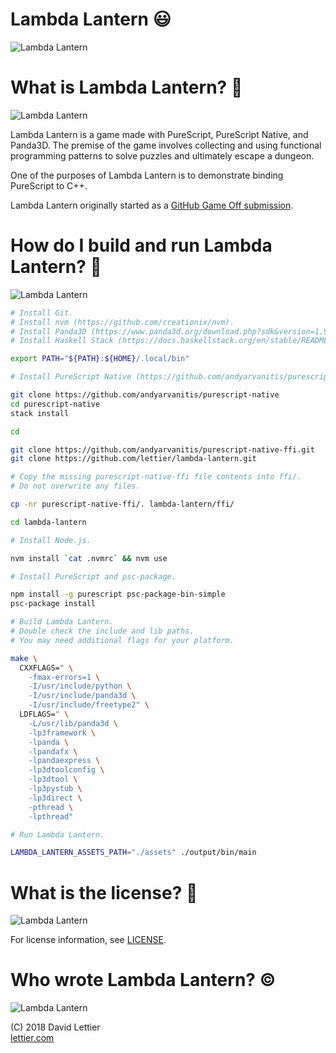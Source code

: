 # Lambda Lantern :smiley:

![Lambda Lantern](https://i.imgur.com/qsocAZg.png)

# What is Lambda Lantern? :thinking:

![Lambda Lantern](https://i.imgur.com/VfWlaSC.gif)

Lambda Lantern is a game made with PureScript, PureScript Native, and Panda3D.
The premise of the game involves collecting and using functional programming patterns
to solve puzzles and ultimately escape a dungeon.

One of the purposes of Lambda Lantern is to demonstrate binding PureScript to C++.

Lambda Lantern originally started as a [GitHub Game Off submission](https://itch.io/jam/game-off-2018/rate/338096).

# How do I build and run Lambda Lantern? :hammer:

![Lambda Lantern](https://i.imgur.com/V6bVIRR.png)

```bash
# Install Git.
# Install nvm (https://github.com/creationix/nvm).
# Install Panda3D (https://www.panda3d.org/download.php?sdk&version=1.9.4).
# Install Haskell Stack (https://docs.haskellstack.org/en/stable/README/).

export PATH="${PATH}:${HOME}/.local/bin"

# Install PureScript Native (https://github.com/andyarvanitis/purescript-native).

git clone https://github.com/andyarvanitis/purescript-native
cd purescript-native
stack install

cd

git clone https://github.com/andyarvanitis/purescript-native-ffi.git
git clone https://github.com/lettier/lambda-lantern.git

# Copy the missing purescript-native-ffi file contents into ffi/.
# Do not overwrite any files.

cp -nr purescript-native-ffi/. lambda-lantern/ffi/

cd lambda-lantern

# Install Node.js.

nvm install `cat .nvmrc` && nvm use

# Install PureScript and psc-package.

npm install -g purescript psc-package-bin-simple
psc-package install

# Build Lambda Lantern.
# Double check the include and lib paths.
# You may need additional flags for your platform.

make \
  CXXFLAGS=" \
    -fmax-errors=1 \
    -I/usr/include/python \
    -I/usr/include/panda3d \
    -I/usr/include/freetype2" \
  LDFLAGS=" \
    -L/usr/lib/panda3d \
    -lp3framework \
    -lpanda \
    -lpandafx \
    -lpandaexpress \
    -lp3dtoolconfig \
    -lp3dtool \
    -lp3pystub \
    -lp3direct \
    -pthread \
    -lpthread"

# Run Lambda Lantern.

LAMBDA_LANTERN_ASSETS_PATH="./assets" ./output/bin/main
```

# What is the license? :scroll:

![Lambda Lantern](https://i.imgur.com/mwTFPkq.png)

For license information, see [LICENSE](LICENSE).

# Who wrote Lambda Lantern? :copyright:

![Lambda Lantern](https://i.imgur.com/iXSYP9h.png)

(C) 2018 David Lettier  
[lettier.com](https://lettier.com)
